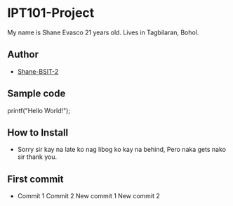# IPT101-Project

My name is Shane Evasco 21 years old. Lives in Tagbilaran, Bohol.
## Author
* [Shane-BSIT-2](https://github.com/Shinox6-BSIT-2)
## Sample code
printf("Hello World!");
## How to Install
* Sorry sir kay na late ko nag libog ko kay na behind, Pero naka gets nako sir thank you.
## First commit
* Commit 1 Commit 2 New commit 1 New commit 2
